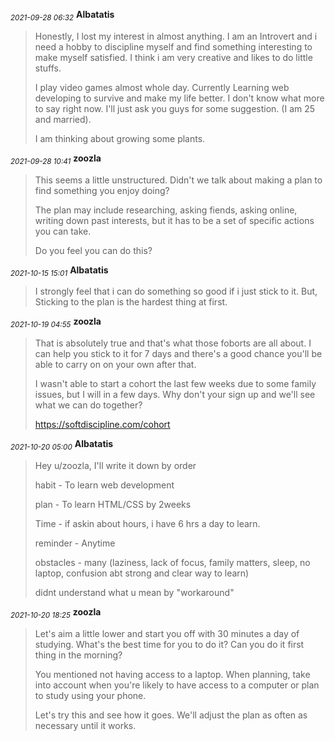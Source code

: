 <sub>*2021-09-28 06:32*</sub>
**Albatatis**
> Honestly, I lost my interest in almost anything. I am an Introvert and i need a hobby to discipline myself and find something interesting to make myself satisfied. I think i am very creative and likes to do little stuffs.
> 
> I play video games almost whole day. Currently Learning web developing to survive and make my life better. I don't know what more to say right now. I'll just ask you guys for some suggestion. (I am 25 and married).
> 
> I am thinking about growing some plants.

<sub>*2021-09-28 10:41*</sub>
**zoozla**
> This seems a little unstructured. Didn't we talk about making a plan to find something you enjoy doing?
> 
> The plan may include researching, asking fiends, asking online, writing down past interests, but it has to be a set of specific actions you can take.
> 
> Do you feel you can do this?

<sub>*2021-10-15 15:01*</sub>
**Albatatis**
> I strongly feel that i can do something so good if i just stick to it. But, Sticking to the plan is the hardest thing at first.

<sub>*2021-10-19 04:55*</sub>
**zoozla**
> That is absolutely true and that's what those foborts are all about. I can help you stick to it for 7 days and there's a good chance you'll be able to carry on on your own after that.
> 
> I wasn't able to start a cohort the last few weeks due to some family issues, but I will in a few days. Why don't your sign up and we'll see what we can do together?
> 
> https://softdiscipline.com/cohort

<sub>*2021-10-20 05:00*</sub>
**Albatatis**
> Hey u/zoozla, I'll write it down by order
> 
> habit - To learn web development
> 
> plan - To learn HTML/CSS by 2weeks 
> 
> Time - if askin about hours, i have 6 hrs a day to learn.
> 
> reminder - Anytime
> 
> obstacles - many (laziness, lack of focus, family matters, sleep, no laptop, confusion abt strong and clear way to learn)
> 
> didnt understand what u mean by "workaround"

<sub>*2021-10-20 18:25*</sub>
**zoozla**
> Let's aim a little lower and start you off with 30 minutes a day of studying. What's the best time for you to do it? Can you do it first thing in the morning?
> 
> You mentioned not having access to a laptop. When planning, take into account when you're likely to have access to a computer or plan to study using your phone.
> 
> Let's try this and see how it goes. We'll adjust the plan as often as necessary until it works.

